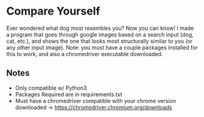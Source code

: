 # Compare Yourself

Ever wondered what dog most resembles you? Now you can know! I made a program that goes through google images based on a search input (dog, cat, etc.), and shows the one that looks most structurally similar to you (or any other input image). Note: you must have a couple packages installed for this to work, and also a chromedriver executable downloaded.

## Notes

- Only compatible w/ Python3
- Packages Required are in requirements.txt
- Must have a chromedriver compatible with your chrome version downloaded -> https://chromedriver.chromium.org/downloads
